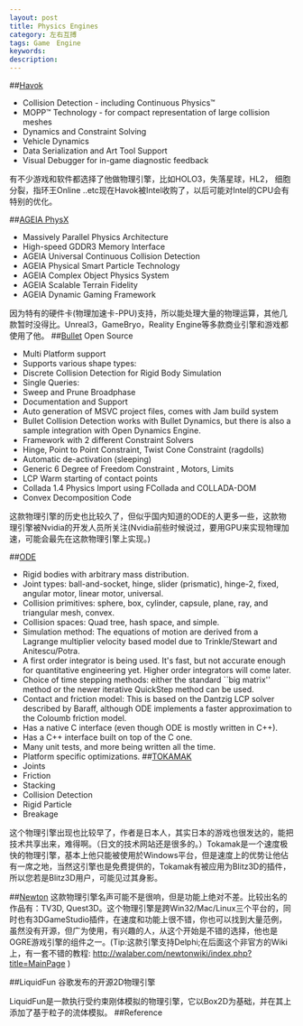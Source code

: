 ```yaml
---
layout: post
title: Physics Engines
category: 左右互搏
tags: Game　Engine
keywords: 
description: 
---
```


##[Havok ](http://www.havok.com)
* Collision Detection - including Continuous Physics™
* MOPP™ Technology - for compact representation of large collision meshes
* Dynamics and Constraint Solving
* Vehicle Dynamics
* Data Serialization and Art Tool Support
* Visual Debugger for in-game diagnostic feedback 

有不少游戏和软件都选择了他做物理引擎，比如HOLO3，失落星球，HL2， 细胞分裂，指环王Online ..etc现在Havok被Intel收购了，以后可能对Intel的CPU会有特别的优化。

##[AGEIA PhysX](http://www.ageia.com/)
* Massively Parallel Physics Architecture
* High-speed GDDR3 Memory Interface
* AGEIA Universal Continuous Collision Detection
* AGEIA Physical Smart Particle Technology
* AGEIA Complex Object Physics System
* AGEIA Scalable Terrain Fidelity
* AGEIA Dynamic Gaming Framework

因为特有的硬件卡(物理加速卡-PPU)支持，所以能处理大量的物理运算，其他几款暂时没得比。Unreal3，GameBryo，Reality Engine等多款商业引擎和游戏都使用了他。
##[Bullet](http://www.bulletphysics.com)
Open Source

* Multi Platform support
* Supports various shape types:
* Discrete Collision Detection for Rigid Body Simulation
* Single Queries:
* Sweep and Prune Broadphase
* Documentation and Support
* Auto generation of MSVC project files, comes with Jam build system 
* Bullet Collision Detection works with Bullet Dynamics, but there is also a sample integration with Open Dynamics Engine.
* Framework with 2 different Constraint Solvers
* Hinge, Point to Point Constraint, Twist Cone Constraint (ragdolls)
* Automatic de-activation (sleeping)
* Generic 6 Degree of Freedom Constraint , Motors, Limits
* LCP Warm starting of contact points
* Collada 1.4 Physics Import using FCollada and COLLADA-DOM
* Convex Decomposition Code

这款物理引擎的历史也比较久了，但似乎国内知道的ODE的人更多一些，这款物理引擎被Nvidia的开发人员所关注(Nvidia前些时候说过，要用GPU来实现物理加速，可能会最先在这款物理引擎上实现。)

##[ODE](http://www.ode.org/)
* Rigid bodies with arbitrary mass distribution.
* Joint types: ball-and-socket, hinge, slider (prismatic), hinge-2, fixed, angular motor, linear motor, universal.
* Collision primitives: sphere, box, cylinder, capsule, plane, ray, and triangular mesh, convex.
* Collision spaces: Quad tree, hash space, and simple.
* Simulation method: The equations of motion are derived from a Lagrange multiplier velocity based model due to Trinkle/Stewart and Anitescu/Potra.
* A first order integrator is being used. It's fast, but not accurate enough for quantitative engineering yet. Higher order integrators will come later.
* Choice of time stepping methods: either the standard \`\`big matrix'' method or the newer iterative QuickStep method can be used. 
* Contact and friction model: This is based on the Dantzig LCP solver described by Baraff, although ODE implements a faster approximation to the Coloumb friction model.
* Has a native C interface (even though ODE is mostly written in C++).
* Has a C++ interface built on top of the C one.
* Many unit tests, and more being written all the time.
* Platform specific optimizations.
##[TOKAMAK](http://www.tokamakphysics.com)
* Joints
* Friction
* Stacking
* Collision Detection
* Rigid Particle
* Breakage

这个物理引擎出现也比较早了，作者是日本人，其实日本的游戏也很发达的，能把技术共享出来，难得啊。（日文的技术网站还是很多的。）Tokamak是一个速度极快的物理引擎，基本上他只能被使用於Windows平台，但是速度上的优势让他佔有一席之地，当然这引擎也是免费提供的，Tokamak有被应用为Blitz3D的插件，所以您若是Blitz3D用户，可能见过其身影。

##[Newton](http://www.newtondynamics.com)
这款物理引擎名声可能不是很响，但是功能上绝对不差。比较出名的作品有：TV3D, Quest3D。这个物理引擎是跨Win32/Mac/Linux三个平台的，同时也有3DGameStudio插件，在速度和功能上很不错，你也可以找到大量范例，虽然没有开源，但广为使用，有兴趣的人，从这个开始是不错的选择，他也是OGRE游戏引擎的组件之一。(Tip:这款引擎支持Delphi;在后面这个非官方的Wiki上，有一套不错的教程: http://walaber.com/newtonwiki/index.php?title=MainPage )

##LiquidFun
谷歌发布的开源2D物理引擎

LiquidFun是一款执行受约束刚体模拟的物理引擎，它以Box2D为基础，并在其上添加了基于粒子的流体模拟。
##Reference

